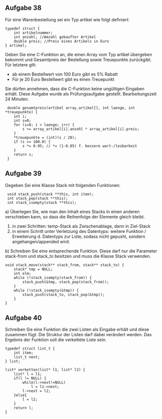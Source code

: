 ## Aufgabe 38

Für eine Warenbestellung sei ein Typ artikel wie folgt definiert:

	typedef struct {
	 	int artikelnummer;
	 	int anzahl; //Amzahl gekaufter Artikel
	    double preis; //Preis eines Artikels in Euro
    } artikel;

Geben Sie eine C-Funktion an, die einen Array vom Typ artikel übergeben bekommt und Gesamtpreis der Bestellung sowie Treuepunkte zurückgibt. Für letztere gilt:

* ab einem Bestellwert von 100 Euro gibt es 5% Rabatt
* Für je 20 Euro Bestellwert gibt es einen Treuepunkt

Sie dürfen annehmen, dass die C-Funktion keine ungültigen Eingaben erhält.
Diese Aufgabe wurde als Prüfungsaufgabe gestellt. Bearbeitungszeit 24 Minuten.

	 double gesamtpreis(artikel array_artikel[], int laenge, int *treuepunkte) {
		int i;
		int s=0;
		for (i=0; i < laenge; i++) {
			s += array_artikel[i].anzahl * array_artikel[i].preis;
		}
		*treuepunkte = (int)(s / 20);
		if (s >= 100.0) {
			s *= 0.95; // *= (1-0.05) f. bessere wart-/lesbarkeit
		}
		return s;
	 }

## Aufgabe 39

Gegeben Sei eine Klasse Stack mit folgenden Funktionen:

	 void stack_push(stack **this, int item);
	 int stack_pop(stack **this);
	 int stack_isempty(stack **this);

a) Überlegen Sie, wie man den Inhalt eines Stacks in einen anderen verschieben kann, so dass die Reihenfolge der Elemente gleich bleibt.

1. in zwei Schritten: temp-Stack als Zwischenablage, dann in Ziel-Stack
2. in einem Schritt unter Verletzung des Datentyps: weitere Funktion / Erweiterung d. Datentyps zur Liste, sodass nicht gepusht, sondern angehangen/appended wird.

b) Schreiben Sie eine entsprechende Funktion. Diese darf nur die Parameter stack-from und stack_to besitzen und muss die Klasse Stack verwenden.

    void stack_move(stack** stack_from, stack** stack_to) {
		stack* tmp = NULL;
		int elm;
		while (!stack_isempty(stack_from)) {
			stack_push(&tmp, stack_pop(stack_from));
		}
		while (!stack_isempty(&tmp)) {
			stack_push(stack_to, stack_pop(&tmp));
		}		
    }

## Aufgabe 40

Schreiben Sie eine Funktion die zwei Listen als Eingabe erhält und diese zusammen fügt. Die Struktur der Listen darf dabei verändert werden. Das Ergebnis der Funktion soll die verkettete Liste sein.

	typedef struct list_t {
		int item;
		list_t next;
	} list;

    list* verketten(list* l1, list* l2) {
		list* l = l1;
		if(l != NULL) {
			while(l->next!=NULL)
				l = l1->next;
			l->next = l2;
		}else{
			l = l2;
		}
		return l;
    }
